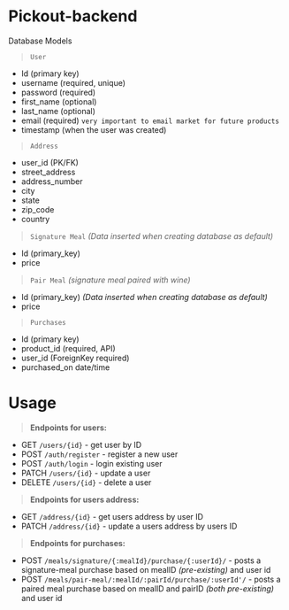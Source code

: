 # Pickout-backend

Database Models

> `User`

- Id (primary key)
- username (required, unique)
- password (required)
- first_name (optional)
- last_name (optional)
- email (required) `very important to email market for future products`
- timestamp (when the user was created)

> `Address`

- user_id (PK/FK)
- street_address
- address_number
- city
- state
- zip_code
- country

> `Signature Meal` *(Data inserted when creating database as default)*

- Id (primary_key)
- price 

> `Pair Meal` *(signature meal paired with wine)*

- Id (primary_key) *(Data inserted when creating database as default)*
- price 


> `Purchases`

- Id (primary key)
- product_id (required, API)
- user_id (ForeignKey required)
- purchased_on date/time

# Usage
> <b>Endpoints for users:</b>

- GET `/users/{id}` - get user by ID
- POST `/auth/register` - register a new user
- POST `/auth/login` - login existing user
- PATCH `/users/{id}` - update a user
- DELETE `/users/{id}` - delete a user

> <b>Endpoints for users address:</b>
- GET `/address/{id}` - get users address by user ID
- PATCH `/address/{id}` - update a users address by users ID

> <b>Endpoints for purchases:</b>
- POST `/meals/signature/{:mealId}/purchase/{:userId}/` - posts a signature-meal purchase based on mealID *(pre-existing)* and user id
- POST `/meals/pair-meal/:mealId/:pairId/purchase/:userId'/` -  posts a paired meal purchase based on mealID and pairID *(both pre-existing)* and user id
